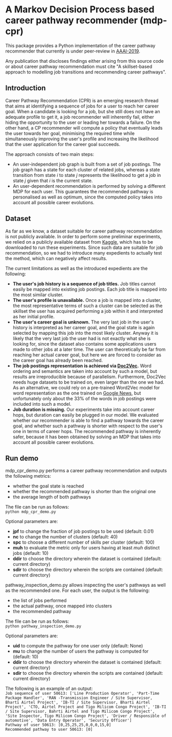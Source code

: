 # A Markov Decision Process based career pathway recommender (mdp-cpr)
This package provides a Python implementation of the career pathway recommender that currently is under peer-review in <a href="https://aaai.org/Conferences/AAAI-19/aaai19call/#">AAAI-2019</a>.

Any publication that discloses findings either arising from this source code or about career pathway recommendation must cite "A skillset-based approach to modelling job transitions and recommending career pathways".

<h2>Introduction</h2>
Career Pathway Recommendation (CPR) is an emerging research thread that aims at identifying a sequence of jobs for a user to reach her career goal. When a candidate is looking for a job, but she still does not have an adequate profile to get it, a job recommender will inherently fail, either hiding the opportunity to the user or leading her towards a failure. On the other hand, a CP recommender will compute a policy that eventually leads the user towards her goal, minimising the required time while simultaneously improving the user's profile and increasing the likelihood that the user application for the career goal succeeds. <br/>

The approach consists of two main steps:
- An user-independent job graph is built from a set of job postings. The job graph has a state for each cluster of related jobs, whereas a state transition from state <i>i</i> to state <i>j</i> represents the likelihood to get a job in state <i>j</i> given that <i>i</i> is the current state.
- An user-dependent recommendation is performed by solving a different MDP for each user. This guarantees the recommended pathway is personalised as well as optimum, since the computed policy takes into account all possible career evolutions.

<h2>Dataset</h2>
As far as we know, a dataset suitable for career pathway recommendation is not publicly available.
In order to perform some preliminar experiments, we relied on a publicly available dataset from <a href="https://www.kaggle.com/c/job-recommendation/data">Kaggle</a>, which has to be downloaded to run these experiments.
Since such data are suitable for job recommendation, so we had to introduce many expedients to actually test the method, which can negatively affect results. <br/>

The current limitations as well as the introduced expedients are the following:
- <b>The user's job history is a sequence of job titles.</b>
Job titles cannot easily be mapped into existing job postings. Each job title is mapped into the most similar cluster.
- <b>The user's profile is unavailable.</b>
Once a job is mapped into a cluster, the most representative terms of such a cluster can be selected as the skillset the user has acquired performing a job within it and interpreted as her initial profile.
- <b>The user's career goal is unknown.</b> The very last job in the user's history is interpreted as her career goal, and the goal state is again selected by mapping this job into the most likely cluster. Anyway it is likely that the very last job the user had is not exactly what she is looking for, since the dataset also contains some applications users made to other jobs at a later time. The user can theoretically be far from reaching her actual career goal, but here we are forced to consider as the career goal has already been reached.
- <b>The job postings representation is achieved via <a href="https://radimrehurek.com/gensim/models/doc2vec.html">Doc2Vec</a>.</b>
Word ordering and semantics are taken into account by such a model, but results are irreproducible because of parallelism. Furthermore, Doc2Vec needs huge datasets to be trained on, even larger than the one we had. As an alternative, we could rely on a pre-trained Word2Vec model for word representation as the one trained on <a href="https://drive.google.com/file/d/0B7XkCwpI5KDYNlNUTTlSS21pQmM/edit">Google News</a>, but unfortunately only about the 33% of the words in job postings were included into such a model.
- <b>Job duration is missing.</b> Our experiments take into account career hops, but duration can easily be plugged in our model. We evaluated whether our recommender is able to find a pathway towards the career goal, and whether such a pathway is shorter with respect to the user's one in terms of career hops. The recommended pathway is inherently safer, because it has been obtained by solving an MDP that takes into account all possible career evolutions.

<h2>Run demo</h2>

mdp_cpr_demo.py performs a career pathway recommendation and outputs the following metrics:
- whether the goal state is reached
- whether the recommended pathway is shorter than the original one
- the average length of both pathways

The file can be run as follows: <br/>
``
python mdp_cpr_demo.py
``

Optional parameters are:
- <b>jpf</b> to change the fraction of job postings to be used (default: 0.01)
- <b>nc</b> to change the number of clusters (default: 40)
- <b>spc</b> to choose a different number of skills per cluster (default: 100)
- <b>muh</b> to evaluate the metric only for users having at least <i>muh</i> distinct jobs (default: 10)
- <b>ddir</b> to choose the directory wherein the dataset is contained (default: current directory)
- <b>sdir</b> to choose the directory wherein the scripts are contained (default: current directory)

pathway_inspection_demo.py allows inspecting the user's pathways as well as the recommended one. 
For each user, the output is the following:
- the list of jobs performed
- the actual pathway, once mapped into clusters
- the recommended pathway

The file can be run as follows: <br/>
``
python pathway_inspection_demo.py
``

Optional parameters are:
- <b>uid</b> to compute the pathway for one user only (default: None)
- <b>mu</b> to change the number of users the pathway is computed for (default: 10)
- <b>ddir</b> to choose the directory wherein the dataset is contained (default: current directory)
- <b>sdir</b> to choose the directory wherein the scripts are contained (default: current directory)

The following is an example of an output: <br/>
``
Job sequence of user 50613: ['Line Production Operator', 'Part-Time Package Handler', 'RAN -Transmission Engineer / Site Supervisor, Bharti Airtel Project', 'IB-TI / Site Supervisor, Bharti Airtel Project', 'CTO, Airtel Project and Tigo Milicom Congo Project', 'IB-TI / Site Supervisor, Bahrti Airtel and Tigo Milicom Congo Project', 'Site Inspector, Tigo Milicom Congo Project', 'Driver / Responsible of automotive', 'Data Entry Operator', 'Security Officer']
``
<br/>
``
Pathway of user 50613: [0,25,25,25,0,0,0,15,0]
``
<br/>
``
Recommended pathway to user 50613: [0]
``
